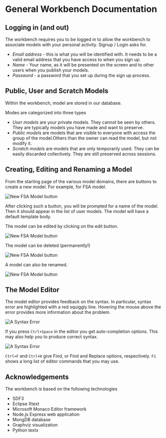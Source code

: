 # General Workbench Documentation

## Logging in (and out)

The workbench requires you to be logged in to allow the workbench to associate models with your personal activity. Signup / Login asks for.

- *Email address* - this is what you will be identified with. It needs to be a valid email address that you have access to when you sign up.
- *Name* - Your name, as it will be presented on the screen and to other users when you publish your models.
- *Password* - a password that you set up during the sign up process.

## Public, User and Scratch Models

Within the workbench, model are stored in our database.

Modes are categorized into three types

- *User models* are your private models. They cannot be seen by others. They are typically models you have made and want to preserve.
- *Public models* are models that are visible to everyone with access the group of the model.Others than the owner can read the model, but not modify it.
- *Scratch models* are models that are only temporarily used. They can be easily discarded collectively. They are still preserved across sessions.

## Creating, Editing and Renaming a Model

From the starting page of the various model domains, there are buttons to create a new model. For example, for FSA model.

![New FSA Model button](PUBLIC_STATIC_PATH/documentation/img/createnewfsa.png)

After clicking such a button, you will be prompted for a name of the model. Then it should appear in the list of user models. The model will have a default template body.

The model can be edited by clicking on the edit button.

![New FSA Model button](PUBLIC_STATIC_PATH/documentation/img/editmodel.png)

The model can be deleted (permanently!)

![New FSA Model button](PUBLIC_STATIC_PATH/documentation/img/deletemodel.png)

A model can also be renamed.

![New FSA Model button](PUBLIC_STATIC_PATH/documentation/img/renamemodel.png)

## The Model Editor

The model editor provides feedback on the syntax. In particular, syntax error are highlighted with a red squiggly line. Hovering the mouse above the error provides more information about the problem.

![A Syntax Error](PUBLIC_STATIC_PATH/documentation/img/syntaxerror.png)

If you press `Ctrl+Space` in the editor you get auto-completion options. This may also help you to produce correct syntax.

![A Syntax Error](PUBLIC_STATIC_PATH/documentation/img/completion.png)

`Ctrl+F` and `Ctrl+H` give Find, or Find and Replace options, respectively.
`F1` shows a long list of editor commands that you may use.


## Acknowledgements

The workbench is based on the following technologies

- SDF3
- Eclipse  Xtext
- Microsoft Monaco Editor framework
- Node.js Express web application
- MongDB database
- Graphviz visualization
- Python textx


